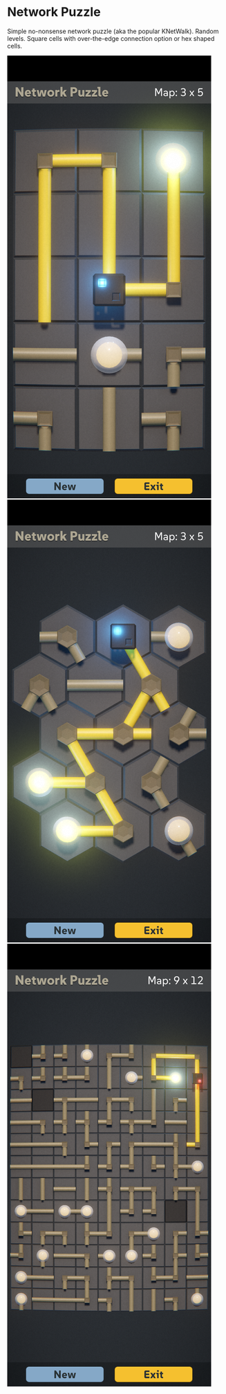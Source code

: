 # Network Puzzle

Simple no-nonsense network puzzle (aka the popular KNetWalk). Random levels. Square cells with over-the-edge connection option or hex shaped cells.

![Screenshot](./Misc/Screenshot1.png)
![Screenshot](./Misc/Screenshot2.png)
![Screenshot](./Misc/Screenshot3.png)
